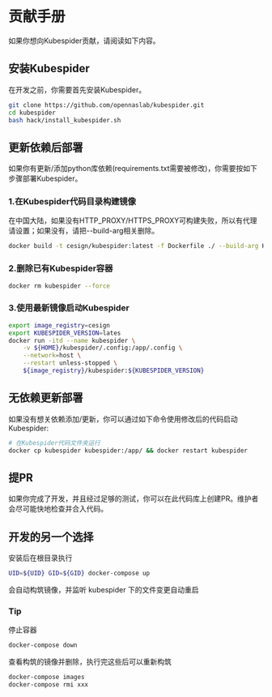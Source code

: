 # 贡献手册
如果你想向Kubespider贡献，请阅读如下内容。

## 安装Kubespider
在开发之前，你需要首先安装Kubespider。
```sh
git clone https://github.com/opennaslab/kubespider.git
cd kubespider
bash hack/install_kubespider.sh
```

## 更新依赖后部署
如果你有更新/添加python库依赖(requirements.txt需要被修改)，你需要按如下步骤部署Kubespider。

### 1.在Kubespider代码目录构建镜像
在中国大陆，如果没有HTTP_PROXY/HTTPS_PROXY可构建失败，所以有代理请设置；如果没有，请把--build-arg相关删除。
```sh
docker build -t cesign/kubespider:latest -f Dockerfile ./ --build-arg HTTP_PROXY=http://<server>:<port> --build-arg HTTPS_PROXY=http://<server>:<port>
```

### 2.删除已有Kubespider容器
```sh
docker rm kubespider --force
```

### 3.使用最新镜像启动Kubespider
```sh
export image_registry=cesign
export KUBESPIDER_VERSION=lates
docker run -itd --name kubespider \
    -v ${HOME}/kubespider/.config:/app/.config \
    --network=host \
    --restart unless-stopped \
    ${image_registry}/kubespider:${KUBESPIDER_VERSION}
```

## 无依赖更新部署
如果没有想关依赖添加/更新，你可以通过如下命令使用修改后的代码启动Kubespider:
```sh
# 在Kubespider代码文件夹运行
docker cp kubespider kubespider:/app/ && docker restart kubespider
```

## 提PR
如果你完成了开发，并且经过足够的测试，你可以在此代码库上创建PR。维护者会尽可能快地检查并合入代码。


## 开发的另一个选择
安装后在根目录执行

```sh
UID=${UID} GID=${GID} docker-compose up
```
会自动构筑镜像，并监听 kubespider 下的文件变更自动重启

### Tip
停止容器
```sh
docker-compose down
```

查看构筑的镜像并删除，执行完这些后可以重新构筑
```sh
docker-compose images 
docker-compose rmi xxx
```